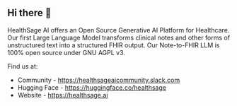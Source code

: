 ## Hi there 👋

HealthSage AI offers an Open Source Generative AI Platform for Healthcare. Our first Large Language Model transforms clinical notes and other forms of unstructured text into a structured FHIR output. Our Note-to-FHIR LLM is 100% open source under GNU AGPL v3.

Find us at:
- Community - https://healthsageaicommunity.slack.com
- Hugging Face - https://huggingface.co/healthsage
- Website - https://healthsage.ai
  

